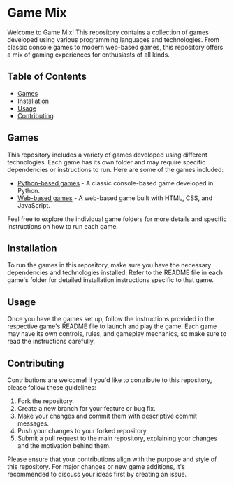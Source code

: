 # Game Mix

Welcome to Game Mix! This repository contains a collection of games developed using various programming languages and technologies. From classic console games to modern web-based games, this repository offers a mix of gaming experiences for enthusiasts of all kinds.


## Table of Contents

- [Games](#games)
- [Installation](#installation)
- [Usage](#usage)
- [Contributing](#contributing)


## Games

This repository includes a variety of games developed using different technologies. Each game has its own folder and may require specific dependencies or instructions to run. Here are some of the games included:

- [Python-based games](Python_games/) - A classic console-based game developed in Python.
- [Web-based games](Web-games/) - A web-based game built with HTML, CSS, and JavaScript.

Feel free to explore the individual game folders for more details and specific instructions on how to run each game.


## Installation

To run the games in this repository, make sure you have the necessary dependencies and technologies installed. Refer to the README file in each game's folder for detailed installation instructions specific to that game.


## Usage

Once you have the games set up, follow the instructions provided in the respective game's README file to launch and play the game. Each game may have its own controls, rules, and gameplay mechanics, so make sure to read the instructions carefully.


## Contributing

Contributions are welcome! If you'd like to contribute to this repository, please follow these guidelines:

1. Fork the repository.
2. Create a new branch for your feature or bug fix.
3. Make your changes and commit them with descriptive commit messages.
4. Push your changes to your forked repository.
5. Submit a pull request to the main repository, explaining your changes and the motivation behind them.


Please ensure that your contributions align with the purpose and style of this repository. For major changes or new game additions, it's recommended to discuss your ideas first by creating an issue.
